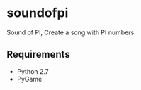 soundofpi
=========

Sound of PI, Create a song with PI numbers

## Requirements

- Python 2.7
- PyGame
